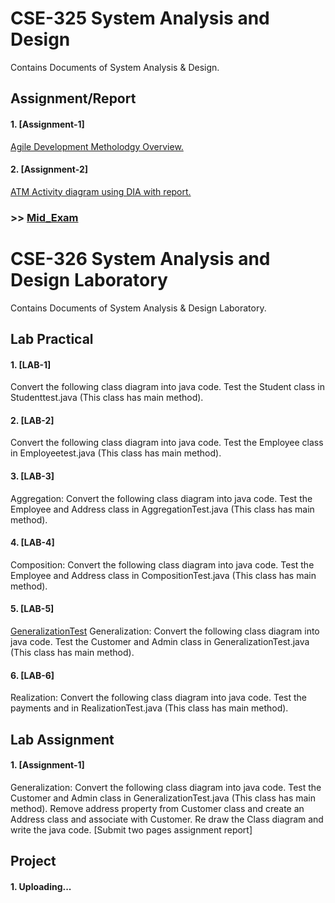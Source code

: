 # CSE-325 System Analysis and Design
Contains Documents of System Analysis & Design. 

## Assignment/Report
#### 1. [Assignment-1]
[Agile Development Metholodgy Overview.](https://github.com/MinulHassanLizon/System-Analysis-and-Design/blob/MinulHassanLizon-Assignment-1/Agile%20development.pdf/)
#### 2. [Assignment-2]
[ATM Activity diagram using DIA with report.](https://github.com/MinulHassanLizon/System-Analysis-and-Design/blob/MinulHassanLizon-Assignment-1/ATM%20Activity%20diagram%20using%20DIA%20with%20report.pdf/)
### >> [Mid_Exam](https://github.com/MinulHassanLizon/System-Analysis-and-Design/blob/MinulHassanLizon-Assignment-1/Mid_lizon.pdf)

# CSE-326 System Analysis and Design Laboratory 
Contains Documents of System Analysis & Design Laboratory. 

## Lab Practical
#### 1. [LAB-1]
Convert the following class diagram into java code. Test the Student class in Studenttest.java
(This class has main method).
#### 2. [LAB-2]
Convert the following class diagram into java code. Test the Employee class in
Employeetest.java (This class has main method).
#### 3. [LAB-3]
Aggregation: Convert the following class diagram into java code. Test the Employee and
Address class in AggregationTest.java (This class has main method).
#### 4. [LAB-4]
Composition: Convert the following class diagram into java code. Test the Employee and
Address class in CompositionTest.java (This class has main method).
#### 5. [LAB-5] 
[GeneralizationTest](https://github.com/MinulHassanLizon/System-Analysis-and-Design/tree/MinulHassanLizon-Assignment-1/Lab%205)
Generalization: Convert the following class diagram into java code. Test the Customer
and Admin class in GeneralizationTest.java (This class has main method).
#### 6. [LAB-6]
Realization: Convert the following class diagram into java code. Test the payments and in
RealizationTest.java (This class has main method).

## Lab Assignment
#### 1. [Assignment-1]
Generalization: Convert the following class diagram into java code. Test the Customer
and Admin class in GeneralizationTest.java (This class has main method).
Remove address property from Customer class and create an Address class and associate with
Customer. Re draw the Class diagram and write the java code. [Submit two pages assignment
report]


## Project 
#### 1. Uploading...

